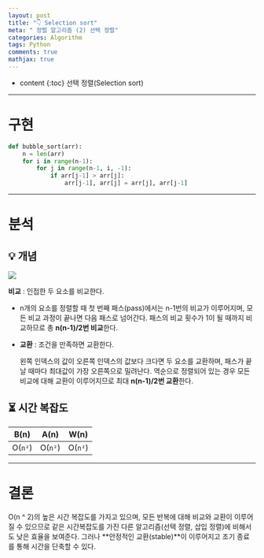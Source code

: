 ```yaml
---
layout: post
title: "👇 Selection sort"
meta: " 정렬 알고리즘 (2) 선택 정렬"
categories: Algorithm
tags: Python
comments: true
mathjax: true
---
```




* content
{:toc}
선택 정렬(Selection sort)

---





# 구현

```python
def bubble_sort(arr):
    n = len(arr)
    for i in range(n-1):
        for j in range(n-1, i, -1):
            if arr[j-1] > arr[j]:
                arr[j-1], arr[j] = arr[j], arr[j-1]
```

---





# 분석

## 💡 개념

![](https://runestone.academy/runestone/books/published/pythonds3/_images/selectionsortnew.png)

**비교** : 인접한 두 요소를 비교한다.

- n개의 요소를 정렬할 때 첫 번째 패스(pass)에서는 n-1번의 비교가 이루어지며, 모든 비교 과정이 끝나면 다음 패스로 넘어간다. 패스의 비교 횟수가 1이 될 때까지 비교하므로 총 **n(n-1)/2번 비교**한다.

- **교환** : 조건을 만족하면 교환한다.

  왼쪽 인덱스의 값이 오른쪽 인덱스의 값보다 크다면 두 요소를 교환하며, 패스가 끝날 때마다 최대값이 가장 오른쪽으로 밀려난다. 역순으로 정렬되어 있는 경우 모든 비교에 대해 교환이 이루어지므로 최대 **n(n-1)/2번 교환**한다.


## ⏳ 시간 복잡도

|  B(n)   |  A(n)   |  W(n)   |
| :-----: | :-----: | :-----: |
| O(`n²`) | O(`n²`) | O(`n²`) |

---





# 결론

O(n ^ 2)의 높은 시간 복잡도를 가지고 있으며, 모든 반복에 대해 비교와 교환이 이루어질 수 있으므로 같은 시간복잡도를 가진 다른 알고리즘(선택 정렬, 삽입 정렬)에 비해서도 낮은 효율을 보여준다. 그러나 **안정적인 교환(stable)**이 이루어지고 조기 종료를 통해 시간을 단축할 수 있다.

